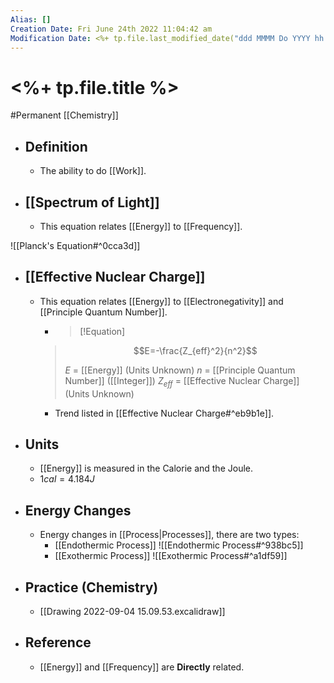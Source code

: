 ```yaml
---
Alias: []
Creation Date: Fri June 24th 2022 11:04:42 am 
Modification Date: <%+ tp.file.last_modified_date("ddd MMMM Do YYYY hh:mm:ss a") %>
---
```

# <%+ tp.file.title %>
#Permanent [[Chemistry]]

- ## Definition
	- The ability to do [[Work]].
- ## [[Spectrum of Light]]
	- This equation relates [[Energy]] to [[Frequency]].
	  
![[Planck's Equation#^0cca3d]]
- ## [[Effective Nuclear Charge]]
	- This equation relates [[Energy]] to [[Electronegativity]] and [[Principle Quantum Number]].
	  - > [!Equation]
	  > $$E=-\frac{Z_{eff}^2}{n^2}$$
	  > 
	  > $E$ = [[Energy]] (Units Unknown)
	  > $n$ = [[Principle Quantum Number]] ([[Integer]])
	  > $Z_{eff}$ = [[Effective Nuclear Charge]] (Units Unknown)
	  
	  - Trend listed in [[Effective Nuclear Charge#^eb9b1e]].
- ## Units
	- [[Energy]] is measured in the Calorie and the Joule.
	- $1cal=4.184J$
- ## Energy Changes
	- Energy changes in [[Process|Processes]], there are two types:
		- [[Endothermic Process]]
		  ![[Endothermic Process#^938bc5]]
		- [[Exothermic Process]] 
		  ![[Exothermic Process#^a1df59]]
- ## Practice (Chemistry)
	- [[Drawing 2022-09-04 15.09.53.excalidraw]]
- ## Reference
	- [[Energy]] and [[Frequency]] are **Directly** related.